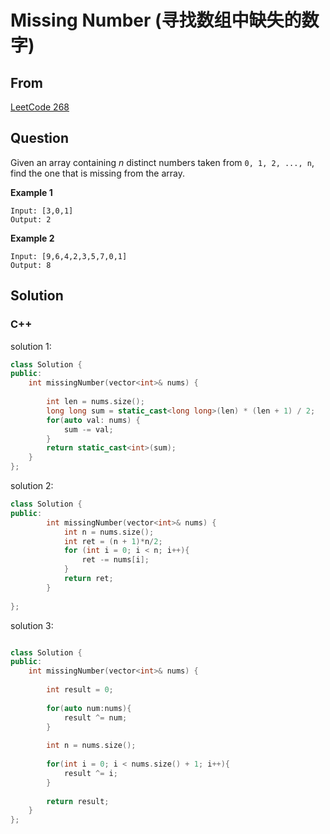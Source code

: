 # Missing Number (寻找数组中缺失的数字)



## From

[LeetCode 268](https://leetcode.com/problems/missing-number/description/)



## Question

Given an array containing *n* distinct numbers taken from `0, 1, 2, ..., n`, find the one that is missing from the array.

**Example 1**

```
Input: [3,0,1]
Output: 2

```

**Example 2**

```
Input: [9,6,4,2,3,5,7,0,1]
Output: 8
```



## Solution  

### C++



solution 1:

```c++
class Solution {
public:
    int missingNumber(vector<int>& nums) {
        
        int len = nums.size();
        long long sum = static_cast<long long>(len) * (len + 1) / 2;
        for(auto val: nums) {
            sum -= val;
        }
        return static_cast<int>(sum);
    }
};
```



solution 2:

```c++
class Solution {
public:
	    int missingNumber(vector<int>& nums) {
	        int n = nums.size();
	        int ret = (n + 1)*n/2;
	        for (int i = 0; i < n; i++){
	            ret -= nums[i];
	        }
	        return ret;
	    }
    
};
```



solution 3:

```c++

class Solution {
public:
    int missingNumber(vector<int>& nums) {
        
        int result = 0;
        
        for(auto num:nums){
            result ^= num;
        }
        
        int n = nums.size();
        
        for(int i = 0; i < nums.size() + 1; i++){
            result ^= i;
        }
        
        return result;
    }
};


```

